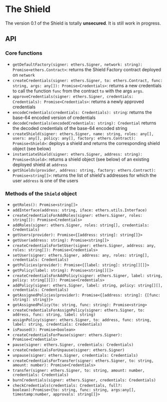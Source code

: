 # The Shield

The version 0.1 of the Shield is totally **unsecured**. It is still work in progress.

## API

### Core functions

-   `getDefaultFactory(signer: ethers.Signer, network: string): Promise<ethers.Contract>`: returns the Shield Factory contract deployed on `network`
-   `createCredentials(signer: ethers.Signer, to: ethers.Contract, func: string, args: any[]): Promise<Credentials>`: returns a new credentials to call the function `func` from the contract `to` with the args `args`.
-   `approveCredentials(signer: ethers.Signer, credentials: Credentials): Promise<Credentials>`: returns a newly approved credentials
-   `encodeCredentials(credentials: Credentials): string`: returns the base-64 encoded version of credentials
-   `decodeCredentials(encodedCredentials: string): Credential` returns the decoded credentials of the base-64 encoded string
-   `createShield(signer: ethers.Signer, name: string, roles: any[], users: any[], policy: any[], factory: ethers.Contract): Promise<Shield>`: deploys a shield and returns the corresponding shield object (see below)
-   `instantiateShield(signer: ethers.Signer, address: string): Promise<Shield>`: returns a shield object (see below) of an existing deployed shield at `address`
-   `getShields(provider, address: string, factory: ethers.Contract): Promise<string[]>`: returns the list of shield's addresses for which the user `address` is one of the users

### Methods of the `Shield` object

-   `getRoles(): Promise<string[]>`
-   `addInterface(address: string, iface: ethers.utils.Interface)`
-   `createCredentialsForAddRoles(signer: ethers.Signer, roles: string[]): Promise<Credentials>`
-   `addRoles(signer: ethers.Signer, roles: string[], credentials: Credentials)`
-   `getUsers(provider): Promise<{[address: string]: string[]}>`
-   `getUser(address: string): Promise<string[]>`
-   `createCredentialsForSetUser(signer: ethers.Signer, address: any, roles: string[]): Promise<Credentials>`
-   `setUser(signer: ethers.Signer, address: any, roles: string[], credentials: Credentials)`
-   `getPolicies(provider): Promise<{[label: string]: string[][]}>`
-   `getPolicy(label: string): Promise<string[][]>`
-   `createCredentialsForAddPolicy(signer: ethers.Signer, label: string, policy: string[][]): Promise<Credentials>`
-   `addPolicy(signer: ethers.Signer, label: string, policy: string[][], credentials: Credentials)`
-   `getAssignedPolicies(provider): Promise<{[address: string]: {[func: string]: string}}>`
-   `getAssignedPolicy(to: string, func: string): Promise<string>`
-   `createCredentialsForAssignPolicy(signer: ethers.Signer, to: address, func: string, label: string)`
-   `assignPolicy(signer: ethers.Signer, to: address, func: string, label: string, credentials: Credentials)`
-   `isPaused(): Promise<boolean>`
-   `createCredentialsForPause(signer: ethers.Signer): Promise<Credentials>`
-   `pause(signer: ethers.Signer, credentials: Credentials)`
-   `createCredentialsForUnpause(signer: ethers.Signer)`
-   `unpause(signer: ethers.Signer, credentials: Credentials)`
-   `createCredentialsForTransfer(signer: ethers.Signer, to: string, amount: number): Promise<Credentials>`
-   `transfer(signer: ethers.Signer, to: string, amount: number, credentials: Credentials)`
-   `burnCredentials(signer: ethers.Signer, credentials: Credentials)`
-   `checkCredentials(credentials: Credentials, full?: boolean):Promise<{to: string, func: string, args:any[], timestamp:number, approvals: string[]}>`
